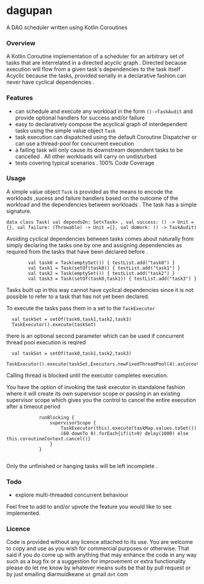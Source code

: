 # dagupan
A DAG scheduler written using Kotlin Coroutines

### Overview 
A Kotlin Coroutine implementation of a scheduler for an arbitrary set of tasks that are interrelated in a directed acyclic graph .
Directed because execution will flow from a given task's dependencies to the task itself . Acyclic because the tasks, provided serially in a declarative fashion 
can never have cyclical dependencies . 

### Features
* can schedule and execute any workload in the form `()->TaskAudit` and provide optional handlers for success and/or failure
* easy to declaratively compose the acyclical graph of interdependent tasks using the simple value object `Task`
* task execution can dispatched using the default  Coroutine Dispatcher or can use a thread-pool for concurrent execution 
* a failing task will only cause its downstream dependent tasks to be cancelled . All other workloads will carry on undisturbed 
* tests covering typical scenarios . 100% Code Coverage 

### Usage
A simple value object `Task` is provided as the means to encode the workloads ,sucess and failure handlers based on the outcome of the workload and the dependencies between workloads . The task has a simple signature.
```
data class Task( val dependsOn: Set<Task> , val success: () -> Unit = {}, val failure: (Throwable) -> Unit ={}, val doWork: () -> TaskAudit)
```
Avoiding cyclical dependencies between tasks comes about naturally from simply declaring the tasks one by one and assigning dependencies as required from the tasks that have been declared before .
```
        val task0 = Task(emptySet()) { testList.add("task0") }
        val task1 = Task(setOf(task0)) { testList.add("task1") }
        val task2 = Task(emptySet()) { testList.add("task2") }
        val task3 = Task(setOf(task0,task1)) { testList.add("task3") }
```
Tasks built up in this way cannot have cyclical dependencies since it is not possible to refer to a task that has not yet been declared. 

To execute the tasks pass them in a set to the `TaskExecutor` 
```
  val taskSet = setOf(task0,task1,task2,task3)
  TaskExecutor().execute(taskSet)
```
there is an optional second parameter which can be used if concurrent thread pool execution is reqired 
```
  val taskSet = setOf(task0,task1,task2,task3)
  TaskExecutor().execute(taskSet,Executors.newFixedThreadPool(4).asCoroutineDispatcher())
```
Calling thread is blocked until the executor completes execution. 

You have the option of invoking the task executor in standalone fashion where it will create its own supervisor scope or 
passing in an existing supervisor scope which gives you the control to cancel the entire execution after a timeout period
```
            runBlocking {
                supervisorScope {
                    TaskExecutor(this).execute(taskMap.values.toSet())
                    (60 downTo 0).forEach{if(it>0) delay(1000) else this.coroutineContext.cancel()}
                }
            }
        
```
Only the unfinished or hanging tasks will be left incomplete .

### Todo
* explore multi-threaded concurrent behaviour 

Feel free to add to and/or upvote the feature you would like to see implemented.

### Licence
Code is provided without any licence attached to its use. You are welcome to copy and use as you wish for commercial purposes or otherwise.
That said if you do come up with anything that may enhance the code in any way such as a bug fix or a suggestion for improvement or extra functionality 
please do let me know by whatever means suits be that by pull request or by just emailing diarmuidkeane `at` gmail `dot` com

